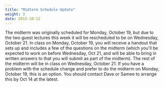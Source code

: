 ```yaml
---
title: "Midterm Schedule Update"
weight: 3
date: 2015-10-12
---
```


The midterm was originally scheduled for Monday, October 19, but due to
the two guest lectures this week it will be rescheduled to be on
Wednesday, October 21.  In class on Monday, October 19, you will receive
a handout that sets up and includes a few of the questions on the
midterm (which you'll be expected to work on before Wednesday, Oct 21,
and will be able to bring in written answers to that you will submit as
part of the midterm).  The rest of the midterm will be in class on
Wednesday, October 21.  If you have a problem with the schedule change
and prefer to do the midterm on Monday, October 19, this is an option.
You should contact Dave or Samee to arrange this by Oct 14 at the
latest.


<!--more-->
